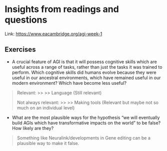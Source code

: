 # Insights from readings and questions

Link: <https://www.eacambridge.org/agi-week-1>

## Exercises

* A crucial feature of AGI is that it will possess cognitive skills which are useful across a range of tasks, rather than just the tasks it was trained to perform. Which cognitive skills did humans evolve because they were useful in our ancestral environments, which have remained useful in our modern environment? Which have become less useful?

> Relevant:
    >>
    >> Language (Still relevant)
>
> Not always relevant:
    >>
    >> Making tools (Relevant but maybe not so much on an individual level)
>

* What are the most plausible ways for the hypothesis “we will eventually build AGIs which have transformative impacts on the world” to be false? How likely are they?

> Something like Neuralink/developments in Gene editing can be a plausible way to make it false.
